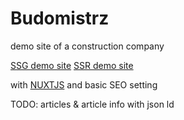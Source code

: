 # Budomistrz

demo site of a construction company

[SSG demo site](https://kos0616.github.io/Budomistrz/)
[SSR demo site](https://budomistrz.pages.dev/)

with [NUXTJS](https://nuxt.com/) and basic SEO setting

TODO: articles  & article info with json ld

